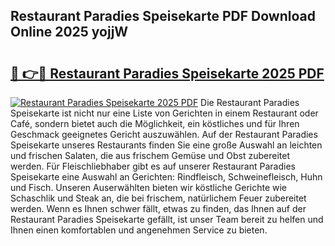## Restaurant Paradies Speisekarte PDF Download Online 2025 yojjW

# <h2><a href="http://gcbrfty.nevu.top/?p=Restaurant+Paradies+Speisekarte">🔗 👉🔴 Restaurant Paradies Speisekarte 2025 PDF</a></h2>

[![Restaurant Paradies Speisekarte 2025 PDF](https://i.imgur.com/dBaPXMq.png)](http://gcbrfty.nevu.top/?p=Restaurant+Paradies+Speisekarte)
Die Restaurant Paradies Speisekarte ist nicht nur eine Liste von Gerichten in einem Restaurant oder Café, sondern bietet auch die Möglichkeit, ein köstliches und für Ihren Geschmack geeignetes Gericht auszuwählen. Auf der Restaurant Paradies Speisekarte unseres Restaurants finden Sie eine große Auswahl an leichten und frischen Salaten, die aus frischem Gemüse und Obst zubereitet werden. Für Fleischliebhaber gibt es auf unserer Restaurant Paradies Speisekarte eine Auswahl an Gerichten: Rindfleisch, Schweinefleisch, Huhn und Fisch. Unseren Auserwählten bieten wir köstliche Gerichte wie Schaschlik und Steak an, die bei frischem, natürlichem Feuer zubereitet werden. Wenn es Ihnen schwer fällt, etwas zu finden, das Ihnen auf der Restaurant Paradies Speisekarte gefällt, ist unser Team bereit zu helfen und Ihnen einen komfortablen und angenehmen Service zu bieten.
